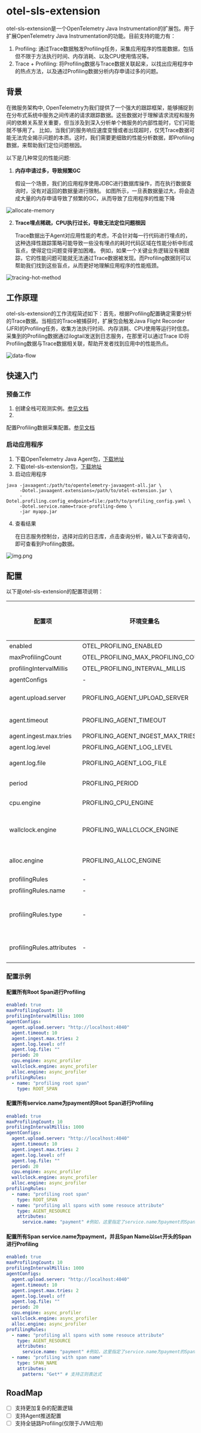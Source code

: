# otel-sls-extension

otel-sls-extension是一个OpenTelemetry Java Instrumentation的扩展包。用于扩展OpenTelemetry Java
Instrumentation的功能。目前支持的能力有：

1. Profiling: 通过Trace数据触发Profiling任务，采集应用程序的性能数据，包括但不限于方法执行时间、内存消耗、以及CPU使用情况等。
2. Trace + Profiling: 将Profiling数据与Trace数据关联起来，以找出应用程序中的热点方法，以及通过Profiling数据分析内存申请过多的问题。

## 背景

在微服务架构中,
OpenTelemetry为我们提供了一个强大的跟踪框架，能够捕捉到在分布式系统中服务之间传递的请求跟踪数据。这些数据对于理解请求流程和服务间的依赖关系至关重要，但当涉及到深入分析单个微服务的内部性能时，它们可能就不够用了。
比如，当我们的服务响应速度变慢或者出现超时，仅凭Trace数据可能无法完全揭示问题的本质。这时，我们需要更细致的性能分析数据，即Profiling数据，来帮助我们定位问题根因。

以下是几种常见的性能问题:

1. **内存申请过多，导致频繁GC**

   假设一个场景，我们的应用程序使用JDBC进行数据库操作，而在执行数据查询时，没有对返回的数据量进行限制。
   如图所示，一旦表数据量过大，将会造成大量的内存申请导致了频繁的GC，从而导致了应用程序的性能下降

![allocate-memory](./images/allocate-memory.jpg)

2. **Trace埋点稀疏，CPU执行过长，导致无法定位问题根因**

   Trace数据出于Agent对应用性能的考虑，不会针对每一行代码进行埋点的，这种选择性跟踪策略可能导致一些没有埋点的耗时代码区域在性能分析中形成盲点，使得定位问题变得更加困难。
   例如，如果一个关键业务逻辑没有被跟踪，它的性能问题可能就无法通过Trace数据被发现。而Profiling数据则可以帮助我们找到这些盲点，从而更好地理解应用程序的性能瓶颈。

![tracing-hot-method](./images/tracing-hot-method.jpg)

## 工作原理

otel-sls-extension的工作流程简述如下：首先，根据Profiling配置确定需要分析的Trace数据。当相应的Trace被捕获时，扩展包会触发Java
Flight Recorder (JFR)的Profiling任务，收集方法执行时间、内存消耗、CPU使用等运行时信息。采集到的Profiling数据通过ilogtail发送到日志服务，在那里可以通过Trace
ID将Profiling数据与Trace数据相关联，帮助开发者找到应用中的性能热点。

![data-flow](./images/data-flow.jpg)

## 快速入门

### 预备工作

1. 创建全栈可观测实例。[参见文档](https://help.aliyun.com/zh/sls/user-guide/create-an-instance-1.html)
2.

配置Profiling数据采集配置。[参见文档](https://help.aliyun.com/zh/sls/user-guide/access-the-java-program-performance-data-reported-by-the-pyroscope-sdk-or-javaagent)

### 启动应用程序

1. 下载OpenTelemetry Java
   Agent包，[下载地址](https://github.com/open-telemetry/opentelemetry-java-instrumentation/releases)
2. 下载otel-sls-extension包，[下载地址](https://github.com/aliyun-sls/otel-profiling-extension/releases)
3. 启动应用程序

```shell
java -javaagent:/path/to/opentelemetry-javaagent-all.jar \
     -Dotel.javaagent.extensions=/path/to/otel-extension.jar \
     -Dotel.profiling.config_endpoint=file:/path/to/profiling_config.yaml \
     -Dotel.service.name=trace-profiling-demo \
     -jar myapp.jar
```

4. 查看结果

   在日志服务控制台，选择对应的日志库，点击查询分析，输入以下查询语句，即可查看到Profiling数据。

![img.png](images/profiling-data.png)

## 配置

以下是otel-sls-extension的配置项说明：

| 配置项                       | 环境变量名                              | 说明                                                         | 是否必填 | 默认值                   |
|---------------------------|------------------------------------|------------------------------------------------------------|------|-----------------------|
| enabled                   | OTEL_PROFILING_ENABLED             | 是否开启Profiling                                              | 是    | false                 |
| maxProfilingCount         | OTEL_PROFILING_MAX_PROFILING_COUNT | 最大Profiling并行任务数                                           | 否    | 10                    |
| profilingIntervalMillis   | OTEL_PROFILING_INTERVAL_MILLIS     | Profiling任务任务间隔                                            | 否    | 1000                  |
| agentConfigs              | -                                  | Profiling Agent配置                                          | 否    |                       |
| agent.upload.server       | PROFILING_AGENT_UPLOAD_SERVER      | Profiling数据上报地址                                            | 否    | http://logtail-statefulset.kube-system:4040 |
| agent.timeout             | PROFILING_AGENT_TIMEOUT            | Profiling数据上报超时时间 ，单位：s(秒)                                 | 否    | 10                    |
| agent.ingest.max.tries    | PROFILING_AGENT_INGEST_MAX_TRIES   | Profiling数据上传重试次数                                          | 否    | 2                     |
| agent.log.level           | PROFILING_AGENT_LOG_LEVEL          | Profiling Agent日志级别                                        | 否    | off                   |
| agent.log.file            | PROFILING_AGENT_LOG_FILE           | Profiling Agent日志文件路径                                      | 否    |                       |
| period                    | PROFILING_PERIOD                   | Profiling数据上传周期，单位: s(秒)                                   | 否    | 20                    |
| cpu.engine                | PROFILING_CPU_ENGINE               | CPU采集引擎，目前支持auto/async_profiler/jfr/off                    | 否    | auto                  |
| wallclock.engine          | PROFILING_WALLCLOCK_ENGINE         | <br/>WallClock采集引擎，目前支持auto/async_profiler/off    <br/>         | 否    | auto                  |
| alloc.engine              | PROFILING_ALLOC_ENGINE             | <br/>Alloc采集引擎，目前支持auto/async_profiler/jfr/off             | 否    | auto                  |
| profilingRules            | -                                  | Profiling规则配置                                              | 否    |                       |
| profilingRules.name       | -                                  | Profiling规则名称                                              | 是    |                       |
| profilingRules.type       | -                                  | Profiling规则类型，目前支持ROOT_SPAN, AGENT_RESOURCE, SPAN_NAME三种类型 | 是    |                       |
| profilingRules.attributes | -                                  | Profiling规则属性，根据不同的规则类型，属性值也不同                             | 否    |                       |

### 配置示例

#### 配置所有Root Span进行Profiling

```yaml
enabled: true
maxProfilingCount: 10
profilingIntervalMillis: 1000
agentConfigs:
  agent.upload.server: "http://localhost:4040"
  agent.timeout: 10
  agent.ingest.max.tries: 2
  agent.log.level: off
  agent.log.file: ""
  period: 20
  cpu.engine: async_profiler
  wallclock.engine: async_profiler
  alloc.engine: async_profiler
profilingRules:
  - name: "profiling root span"
    type: ROOT_SPAN
```

#### 配置所有service.name为payment的Root Span进行Profiling

```yaml
enabled: true
maxProfilingCount: 10
profilingIntervalMillis: 1000
agentConfigs:
  agent.upload.server: "http://localhost:4040"
  agent.timeout: 10
  agent.ingest.max.tries: 2
  agent.log.level: off
  agent.log.file: ""
  period: 20
  cpu.engine: async_profiler
  wallclock.engine: async_profiler
  alloc.engine: async_profiler
profilingRules:
  - name: "profiling root span"
    type: ROOT_SPAN
  - name: "profiling all spans with some resouce attribute"
    type: AGENT_RESOURCE
    attributes:
      service.name: "payment" #例如，这里指定了service.name为payment的Span将会被采集
```

#### 配置所有Span service.name为payment，并且Span Name以`Get`开头的Span进行Profiling

```yaml
enabled: true
maxProfilingCount: 10
profilingIntervalMillis: 1000
agentConfigs:
  agent.upload.server: "http://localhost:4040"
  agent.timeout: 10
  agent.ingest.max.tries: 2
  agent.log.level: off
  agent.log.file: ""
  period: 20
  cpu.engine: async_profiler
  wallclock.engine: async_profiler
  alloc.engine: async_profiler
profilingRules:
  - name: "profiling all spans with some resouce attribute"
    type: AGENT_RESOURCE
    attributes:
      service.name: "payment" #例如，这里指定了service.name为payment的Span将会被采集
  - name: "profiling with span name"
    type: SPAN_NAME
    attributes:
      pattern: "Get*" # 支持正则表达式
```

## RoadMap

- [ ] 支持更加复杂的配置逻辑
- [ ] 支持Agent推送配置
- [ ] 支持全链路Profiling(仅限于JVM应用)
